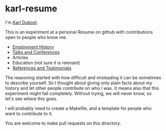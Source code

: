 karl-resume
===========

I'm [Karl Dubost](http://www.la-grange.net/karl/).

This is an experiment at a personal Resume on github with contributions open to people who know me.

* [Employment History](https://github.com/karlcow/karl-resume/blob/master/employment.md)
* [Talks and Conferences](https://github.com/karlcow/karl-resume/blob/master/conferences.md)
* Articles
* Education (not sure it is relevant)
* [References and Testimonials](https://github.com/karlcow/karl-resume/blob/master/references.md)

The reasoning started with how difficult and misleading it can be sometimes to describe yourself. So I thought about giving only plain facts about my history and let other people contribute on who I was. It means also that this experiment might fail completely. Without trying, we will never know, so let's see where this goes.

I will probably need to create a Makefile, and a template for people who want to contribute to it.

You are welcome to make pull requests on this directory.